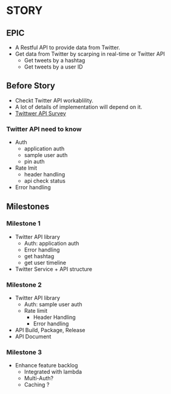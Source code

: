 # STORY


## EPIC
- A Restful API to provide data from Twitter.
- Get data from Twitter by scarping in real-time or Twitter API
    - Get tweets by a hashtag
    - Get tweets by a user ID

## Before Story
- Checkt Twitter API workablility.
- A lot of details of implementation will depend on it.
- [Twittwer API Survey](TWITTER_API_SURVEY.md)

### Twitter API need to know
- Auth
    - application auth
    - sample user auth
    - pin auth
- Rate lmit
    - header handling
    - api check status
- Error handling

## Milestones

### Milestone 1
- Twitter API library
    - Auth: application auth
    - Error handling
    - get hashtag
    - get user timeline
- Twitter Service + API structure

### Milestone 2
- Twitter API library
    - Auth: sample user auth
    - Rate limit
        - Header Handling
        - Error handling
- API Build, Package, Release
- API Document 

### Milestone 3 
- Enhance feature backlog
    - Integrated with lambda
    - Multi-Auth?
    - Caching ?